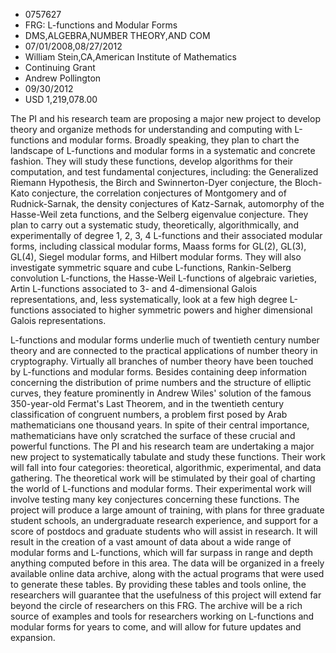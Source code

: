
* 0757627
* FRG: L-functions and Modular Forms
* DMS,ALGEBRA,NUMBER THEORY,AND COM
* 07/01/2008,08/27/2012
* William Stein,CA,American Institute of Mathematics
* Continuing Grant
* Andrew Pollington
* 09/30/2012
* USD 1,219,078.00

The PI and his research team are proposing a major new project to develop theory
and organize methods for understanding and computing with L-functions and
modular forms. Broadly speaking, they plan to chart the landscape of L-functions
and modular forms in a systematic and concrete fashion. They will study these
functions, develop algorithms for their computation, and test fundamental
conjectures, including: the Generalized Riemann Hypothesis, the Birch and
Swinnerton-Dyer conjecture, the Bloch-Kato conjecture, the correlation
conjectures of Montgomery and of Rudnick-Sarnak, the density conjectures of
Katz-Sarnak, automorphy of the Hasse-Weil zeta functions, and the Selberg
eigenvalue conjecture. They plan to carry out a systematic study, theoretically,
algorithmically, and experimentally of degree 1, 2, 3, 4 L-functions and their
associated modular forms, including classical modular forms, Maass forms for
GL(2), GL(3), GL(4), Siegel modular forms, and Hilbert modular forms. They will
also investigate symmetric square and cube L-functions, Rankin-Selberg
convolution L-functions, the Hasse-Weil L-functions of algebraic varieties,
Artin L-functions associated to 3- and 4-dimensional Galois representations,
and, less systematically, look at a few high degree L-functions associated to
higher symmetric powers and higher dimensional Galois representations.

L-functions and modular forms underlie much of twentieth century number theory
and are connected to the practical applications of number theory in
cryptography. Virtually all branches of number theory have been touched by
L-functions and modular forms. Besides containing deep information concerning
the distribution of prime numbers and the structure of elliptic curves, they
feature prominently in Andrew Wiles' solution of the famous 350-year-old
Fermat's Last Theorem, and in the twentieth century classification of congruent
numbers, a problem first posed by Arab mathematicians one thousand years. In
spite of their central importance, mathematicians have only scratched the
surface of these crucial and powerful functions. The PI and his research team
are undertaking a major new project to systematically tabulate and study these
functions. Their work will fall into four categories: theoretical, algorithmic,
experimental, and data gathering. The theoretical work will be stimulated by
their goal of charting the world of L-functions and modular forms. Their
experimental work will involve testing many key conjectures concerning these
functions. The project will produce a large amount of training, with plans for
three graduate student schools, an undergraduate research experience, and
support for a score of postdocs and graduate students who will assist in
research. It will result in the creation of a vast amount of data about a wide
range of modular forms and L-functions, which will far surpass in range and
depth anything computed before in this area. The data will be organized in a
freely available online data archive, along with the actual programs that were
used to generate these tables. By providing these tables and tools online, the
researchers will guarantee that the usefulness of this project will extend far
beyond the circle of researchers on this FRG. The archive will be a rich source
of examples and tools for researchers working on L-functions and modular forms
for years to come, and will allow for future updates and expansion.
